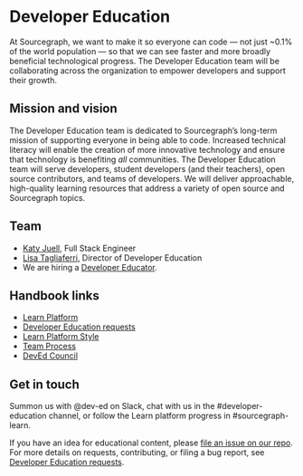# Developer Education

At Sourcegraph, we want to make it so everyone can code — not just ~0.1% of the world population — so that we can see faster and more broadly beneficial technological progress. The Developer Education team will be collaborating across the organization to empower developers and support their growth.

## Mission and vision

The Developer Education team is dedicated to Sourcegraph’s long-term mission of supporting everyone in being able to code. Increased technical literacy will enable the creation of more innovative technology and ensure that technology is benefiting _all_ communities. The Developer Education team will serve developers, student developers (and their teachers), open source contributors, and teams of developers. We will deliver approachable, high-quality learning resources that address a variety of open source and Sourcegraph topics.

## Team

- [Katy Juell](../../company/team/index.md#katy-juell-she-her), Full Stack Engineer
- [Lisa Tagliaferri](../../company/team/index.md#lisa-tagliaferri-flexible), Director of Developer Education
- We are hiring a [Developer Educator](https://boards.greenhouse.io/sourcegraph91/jobs/4104904004).

## Handbook links

- [Learn Platform](learn-platform.md)
- [Developer Education requests](requests.md)
- [Learn Platform Style](style.md)
- [Team Process](process.md)
- [DevEd Council](dev-ed-council.md)

## Get in touch

Summon us with @dev-ed on Slack, chat with us in the #developer-education channel, or follow the Learn platform progress in #sourcegraph-learn.

If you have an idea for educational content, please [file an issue on our repo](https://github.com/sourcegraph/learn/issues/new?assignees=&labels=&template=educational-content.md&title=Content). For more details on requests, contributing, or filing a bug report, see [Developer Education requests](requests.md).


